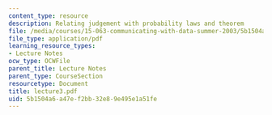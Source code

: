```yaml
---
content_type: resource
description: Relating judgement with probability laws and theorem
file: /media/courses/15-063-communicating-with-data-summer-2003/5b1504a6a47ef2bb32e89e495e1a51fe_lecture3.pdf
file_type: application/pdf
learning_resource_types:
- Lecture Notes
ocw_type: OCWFile
parent_title: Lecture Notes
parent_type: CourseSection
resourcetype: Document
title: lecture3.pdf
uid: 5b1504a6-a47e-f2bb-32e8-9e495e1a51fe
---
```

